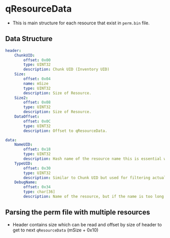 # qResourceData
- This is main structure for each resource that exist in `perm.bin` file.

## Data Structure
```yaml
header:
    ChunkUID:
        offset: 0x00
        type: UINT32
        description: Chunk UID (Inventory UID)
    Size:
        offset: 0x04
        name: mSize
        type: UINT32
        description: Size of Resource.
    Size2:
        offset: 0x08
        type: UINT32
        description: Size of Resource.
    DataOffset:
        offset: 0x0C
        type: UINT32
        description: Offset to qResourceData.

data:
    NameUID:
        offset: 0x18
        type: UINT32
        description: Hash name of the resource name this is essential while game searching for it via inventory.
    TypeUID:
        offset: 0x30
        type: UINT32
        description: Similar to Chunk UID but used for filtering actual type.
    DebugName:
        offset: 0x34
        type: char[36]
        description: Name of the resource, but if the name is too long it is split after 15 character which is represented by the '~' character.
```

## Parsing the perm file with multiple resources
- Header contains size which can be read and offset by size of header to get to next `qResourceData` (mSize + 0x10)
